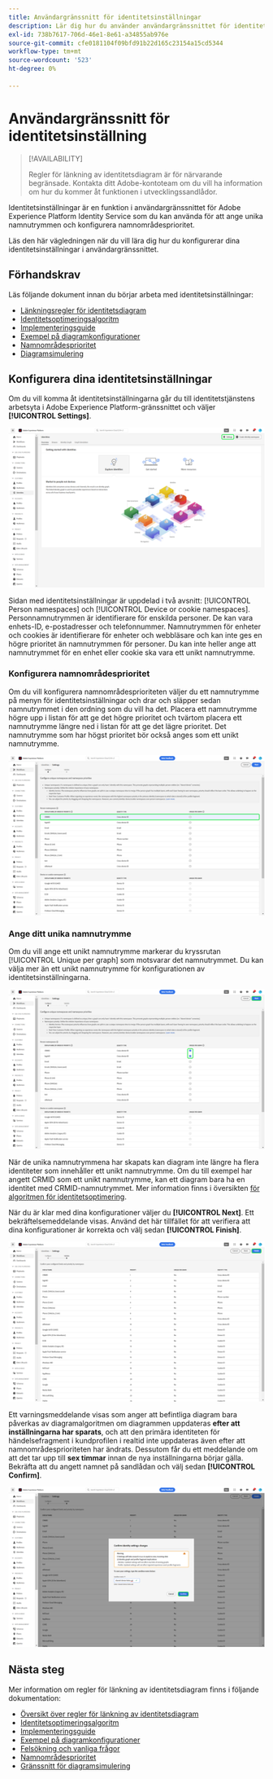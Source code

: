 ```yaml
---
title: Användargränssnitt för identitetsinställningar
description: Lär dig hur du använder användargränssnittet för identitetsinställningar.
exl-id: 738b7617-706d-46e1-8e61-a34855ab976e
source-git-commit: cfe0181104f09bfd91b22d165c23154a15cd5344
workflow-type: tm+mt
source-wordcount: '523'
ht-degree: 0%

---
```


# Användargränssnitt för identitetsinställning

>[!AVAILABILITY]
>
>Regler för länkning av identitetsdiagram är för närvarande begränsade. Kontakta ditt Adobe-kontoteam om du vill ha information om hur du kommer åt funktionen i utvecklingssandlådor.

Identitetsinställningar är en funktion i användargränssnittet för Adobe Experience Platform Identity Service som du kan använda för att ange unika namnutrymmen och konfigurera namnområdesprioritet.

Läs den här vägledningen när du vill lära dig hur du konfigurerar dina identitetsinställningar i användargränssnittet.

## Förhandskrav

Läs följande dokument innan du börjar arbeta med identitetsinställningar:

* [Länkningsregler för identitetsdiagram](./overview.md)
* [Identitetsoptimeringsalgoritm](./identity-optimization-algorithm.md)
* [Implementeringsguide](./implementation-guide.md)
* [Exempel på diagramkonfigurationer](./example-configurations.md)
* [Namnområdesprioritet](./namespace-priority.md)
* [Diagramsimulering](./graph-simulation.md)

## Konfigurera dina identitetsinställningar

Om du vill komma åt identitetsinställningarna går du till identitetstjänstens arbetsyta i Adobe Experience Platform-gränssnittet och väljer **[!UICONTROL Settings]**.

![Knappen för identitetsinställningar har valts.](../images/rules/identities-ui.png)

Sidan med identitetsinställningar är uppdelad i två avsnitt: [!UICONTROL Person namespaces] och [!UICONTROL Device or cookie namespaces]. Personnamnutrymmen är identifierare för enskilda personer. De kan vara enhets-ID, e-postadresser och telefonnummer. Namnutrymmen för enheter och cookies är identifierare för enheter och webbläsare och kan inte ges en högre prioritet än namnutrymmen för personer. Du kan inte heller ange att namnutrymmet för en enhet eller cookie ska vara ett unikt namnutrymme.

### Konfigurera namnområdesprioritet

Om du vill konfigurera namnområdesprioriteten väljer du ett namnutrymme på menyn för identitetsinställningar och drar och släpper sedan namnutrymmet i den ordning som du vill ha det. Placera ett namnutrymme högre upp i listan för att ge det högre prioritet och tvärtom placera ett namnutrymme längre ned i listan för att ge det lägre prioritet. Det namnutrymme som har högst prioritet bör också anges som ett unikt namnutrymme.

![Arbetsytan för identitetsinställningar med ett personnamnområde markerat.](../images/rules/namespace-priority.png)

### Ange ditt unika namnutrymme

Om du vill ange ett unikt namnutrymme markerar du kryssrutan [!UICONTROL Unique per graph] som motsvarar det namnutrymmet. Du kan välja mer än ett unikt namnutrymme för konfigurationen av identitetsinställningarna.

![Två namnutrymmen har markerats och definierats som unika.](../images/rules/unique-namespace.png)

När de unika namnutrymmena har skapats kan diagram inte längre ha flera identiteter som innehåller ett unikt namnutrymme. Om du till exempel har angett CRMID som ett unikt namnutrymme, kan ett diagram bara ha en identitet med CRMID-namnutrymmet. Mer information finns i översikten [för algoritmen för identitetsoptimering](./identity-optimization-algorithm.md#unique-namespace).

När du är klar med dina konfigurationer väljer du **[!UICONTROL Next]**. Ett bekräftelsemeddelande visas. Använd det här tillfället för att verifiera att dina konfigurationer är korrekta och välj sedan **[!UICONTROL Finish]**.

![Valideringssidan med Finish markerat.](../images/rules/finish.png)

Ett varningsmeddelande visas som anger att befintliga diagram bara påverkas av diagramalgoritmen om diagrammen uppdateras **efter att inställningarna har sparats**, och att den primära identiteten för händelsefragment i kundprofilen i realtid inte uppdateras även efter att namnområdesprioriteten har ändrats. Dessutom får du ett meddelande om att det tar upp till **sex timmar** innan de nya inställningarna börjar gälla. Bekräfta att du angett namnet på sandlådan och välj sedan **[!UICONTROL Confirm]**.

![Bekräftelsefönstret som visar en varning om en fördröjning på sex timmar innan konfigurationer bearbetas.](../images/rules/confirm-settings.png)

## Nästa steg

Mer information om regler för länkning av identitetsdiagram finns i följande dokumentation:

* [Översikt över regler för länkning av identitetsdiagram](./overview.md)
* [Identitetsoptimeringsalgoritm](./identity-optimization-algorithm.md)
* [Implementeringsguide](./implementation-guide.md)
* [Exempel på diagramkonfigurationer](./example-configurations.md)
* [Felsökning och vanliga frågor](./troubleshooting.md)
* [Namnområdesprioritet](./namespace-priority.md)
* [Gränssnitt för diagramsimulering](./graph-simulation.md)